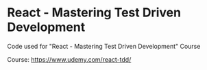 # React - Mastering Test Driven Development

Code used for "React - Mastering Test Driven Development" Course

Course: 
https://www.udemy.com/react-tdd/
